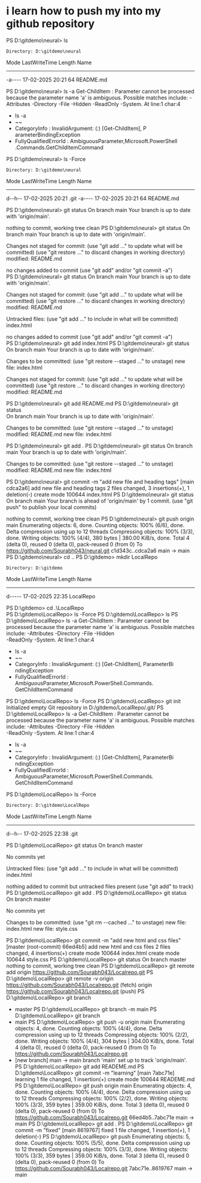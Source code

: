 # i learn how to push my into my github repository

<p>PS D:\gitdemo\neural> ls

    Directory: D:\gitdemo\neural

Mode LastWriteTime Length Name

---

-a---- 17-02-2025 20:21 64 README.md

PS D:\gitdemo\neural> ls -a
Get-ChildItem : Parameter cannot be processed because the parameter
name 'a' is ambiguous. Possible matches include: -Attributes
-Directory -File -Hidden -ReadOnly -System.
At line:1 char:4

- ls -a
- ~~
- CategoryInfo : InvalidArgument: (:) [Get-ChildItem], P  
  arameterBindingException
- FullyQualifiedErrorId : AmbiguousParameter,Microsoft.PowerShell  
  .Commands.GetChildItemCommand

PS D:\gitdemo\neural> ls -Force

> >

    Directory: D:\gitdemo\neural

Mode LastWriteTime Length Name

---

d--h-- 17-02-2025 20:21 .git
-a---- 17-02-2025 20:21 64 README.md

PS D:\gitdemo\neural> git status
On branch main
Your branch is up to date with 'origin/main'.

nothing to commit, working tree clean
PS D:\gitdemo\neural> git status
On branch main
Your branch is up to date with 'origin/main'.

Changes not staged for commit:
(use "git add <file>..." to update what will be committed)
(use "git restore <file>..." to discard changes in working directory)
modified: README.md

no changes added to commit (use "git add" and/or "git commit -a")  
PS D:\gitdemo\neural> git status
On branch main
Your branch is up to date with 'origin/main'.

Changes not staged for commit:
(use "git add <file>..." to update what will be committed)
(use "git restore <file>..." to discard changes in working directory)
modified: README.md

Untracked files:
(use "git add <file>..." to include in what will be committed)  
 index.html

no changes added to commit (use "git add" and/or "git commit -a")  
PS D:\gitdemo\neural> git add index.html
PS D:\gitdemo\neural> git status  
On branch main
Your branch is up to date with 'origin/main'.

Changes to be committed:
(use "git restore --staged <file>..." to unstage)
new file: index.html

Changes not staged for commit:
(use "git add <file>..." to update what will be committed)
(use "git restore <file>..." to discard changes in working directory)
modified: README.md

PS D:\gitdemo\neural> git add README.md
PS D:\gitdemo\neural> git status  
On branch main
Your branch is up to date with 'origin/main'.

Changes to be committed:
(use "git restore --staged <file>..." to unstage)
modified: README.md
new file: index.html

PS D:\gitdemo\neural> git add .
PS D:\gitdemo\neural> git status
On branch main
Your branch is up to date with 'origin/main'.

Changes to be committed:
(use "git restore --staged <file>..." to unstage)
modified: README.md
new file: index.html

PS D:\gitdemo\neural> git commit -m "add new file and heading tags"
[main cdca2a6] add new file and heading tags
2 files changed, 3 insertions(+), 1 deletion(-)
create mode 100644 index.html
PS D:\gitdemo\neural> git status
On branch main
Your branch is ahead of 'origin/main' by 1 commit.
(use "git push" to publish your local commits)

nothing to commit, working tree clean
PS D:\gitdemo\neural> git push origin main
Enumerating objects: 6, done.
Counting objects: 100% (6/6), done.
Delta compression using up to 12 threads
Compressing objects: 100% (3/3), done.
Writing objects: 100% (4/4), 380 bytes | 380.00 KiB/s, done.
Total 4 (delta 0), reused 0 (delta 0), pack-reused 0 (from 0)
To https://github.com/Sourabh043/neural.git
c1d343c..cdca2a6 main -> main
PS D:\gitdemo\neural> cd ..
PS D:\gitdemo> mkdir LocalRepo

    Directory: D:\gitdemo

Mode LastWriteTime Length Name

---

d----- 17-02-2025 22:35 LocalRepo

PS D:\gitdemo> cd .\LocalRepo\
PS D:\gitdemo\LocalRepo> ls -Force
PS D:\gitdemo\LocalRepo> ls
PS D:\gitdemo\LocalRepo> ls -a
Get-ChildItem : Parameter cannot be processed because the parameter name 'a' is
ambiguous. Possible matches include: -Attributes -Directory -File -Hidden  
-ReadOnly -System.
At line:1 char:4

- ls -a
- ~~
- CategoryInfo : InvalidArgument: (:) [Get-ChildItem], ParameterBi  
  ndingException
- FullyQualifiedErrorId : AmbiguousParameter,Microsoft.PowerShell.Commands.  
  GetChildItemCommand

PS D:\gitdemo\LocalRepo> ls -Force
PS D:\gitdemo\LocalRepo> git init
Initialized empty Git repository in D:/gitdemo/LocalRepo/.git/
PS D:\gitdemo\LocalRepo> ls -a
Get-ChildItem : Parameter cannot be processed because the parameter name 'a' is
ambiguous. Possible matches include: -Attributes -Directory -File -Hidden  
-ReadOnly -System.
At line:1 char:4

- ls -a
- ~~
- CategoryInfo : InvalidArgument: (:) [Get-ChildItem], ParameterBi  
  ndingException
- FullyQualifiedErrorId : AmbiguousParameter,Microsoft.PowerShell.Commands.  
  GetChildItemCommand

PS D:\gitdemo\LocalRepo> ls -Force

    Directory: D:\gitdemo\LocalRepo

Mode LastWriteTime Length Name

---

d--h-- 17-02-2025 22:38 .git

PS D:\gitdemo\LocalRepo> git status
On branch master

No commits yet

Untracked files:
(use "git add <file>..." to include in what will be committed)
index.html

nothing added to commit but untracked files present (use "git add" to track)  
PS D:\gitdemo\LocalRepo> git add .
PS D:\gitdemo\LocalRepo> git status
On branch master

No commits yet

Changes to be committed:
(use "git rm --cached <file>..." to unstage)
new file: index.html
new file: style.css

PS D:\gitdemo\LocalRepo> git commit -m "add new html and css files"  
[master (root-commit) 66ed4b5] add new html and css files
2 files changed, 4 insertions(+)
create mode 100644 index.html
create mode 100644 style.css
PS D:\gitdemo\LocalRepo> git status
On branch master
nothing to commit, working tree clean
PS D:\gitdemo\LocalRepo> git remote add origin https://github.com/Sourabh043/Localrepo.git
PS D:\gitdemo\LocalRepo> git remote -v
origin https://github.com/Sourabh043/Localrepo.git (fetch)
origin https://github.com/Sourabh043/Localrepo.git (push)
PS D:\gitdemo\LocalRepo> git branch

- master
  PS D:\gitdemo\LocalRepo> git branch -m main
  PS D:\gitdemo\LocalRepo> git branch
- main
  PS D:\gitdemo\LocalRepo> git push -u origin main
  Enumerating objects: 4, done.
  Counting objects: 100% (4/4), done.
  Delta compression using up to 12 threads
  Compressing objects: 100% (2/2), done.
  Writing objects: 100% (4/4), 304 bytes | 304.00 KiB/s, done.
  Total 4 (delta 0), reused 0 (delta 0), pack-reused 0 (from 0)
  To https://github.com/Sourabh043/Localrepo.git
- [new branch] main -> main
  branch 'main' set up to track 'origin/main'.
  PS D:\gitdemo\LocalRepo> git add READEME.md
  PS D:\gitdemo\LocalRepo> git commit -m "learning"
  [main 7abc71e] learning
  1 file changed, 1 insertion(+)
  create mode 100644 READEME.md
  PS D:\gitdemo\LocalRepo> git push origin main
  Enumerating objects: 4, done.
  Counting objects: 100% (4/4), done.
  Delta compression using up to 12 threads
  Compressing objects: 100% (2/2), done.
  Writing objects: 100% (3/3), 359 bytes | 359.00 KiB/s, done.
  Total 3 (delta 0), reused 0 (delta 0), pack-reused 0 (from 0)
  To https://github.com/Sourabh043/Localrepo.git
  66ed4b5..7abc71e main -> main
  PS D:\gitdemo\LocalRepo> git add .
  PS D:\gitdemo\LocalRepo> git commit -m "fixed"
  [main 8619767] fixed
  1 file changed, 1 insertion(+), 1 deletion(-)
  PS D:\gitdemo\LocalRepo> git push
  Enumerating objects: 5, done.
  Counting objects: 100% (5/5), done.
  Delta compression using up to 12 threads
  Compressing objects: 100% (3/3), done.
  Writing objects: 100% (3/3), 359 bytes | 359.00 KiB/s, done.
  Total 3 (delta 0), reused 0 (delta 0), pack-reused 0 (from 0)
  To https://github.com/Sourabh043/Localrepo.git
  7abc71e..8619767 main -> main</p>
